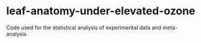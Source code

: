 # leaf-anatomy-under-elevated-ozone
Code used for the statistical analysis of experimental data and meta-analysis
